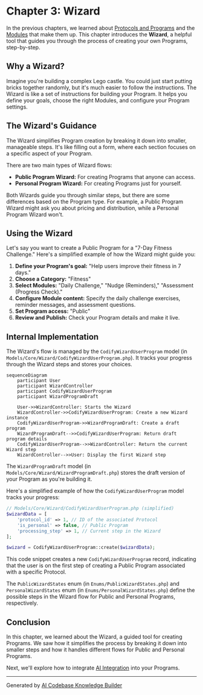 # Chapter 3: Wizard

In the previous chapters, we learned about [Protocols and Programs](01_protocols_and_programs.md) and the [Modules](02_modules.md) that make them up.  This chapter introduces the **Wizard**, a helpful tool that guides you through the process of creating your own Programs, step-by-step.

## Why a Wizard?

Imagine you're building a complex Lego castle.  You could just start putting bricks together randomly, but it's much easier to follow the instructions. The Wizard is like a set of instructions for building your Program. It helps you define your goals, choose the right Modules, and configure your Program settings.

## The Wizard's Guidance

The Wizard simplifies Program creation by breaking it down into smaller, manageable steps.  It's like filling out a form, where each section focuses on a specific aspect of your Program.

There are two main types of Wizard flows:

* **Public Program Wizard:** For creating Programs that anyone can access.
* **Personal Program Wizard:** For creating Programs just for yourself.

Both Wizards guide you through similar steps, but there are some differences based on the Program type. For example, a Public Program Wizard might ask you about pricing and distribution, while a Personal Program Wizard won't.

## Using the Wizard

Let's say you want to create a Public Program for a "7-Day Fitness Challenge."  Here's a simplified example of how the Wizard might guide you:

1. **Define your Program's goal:**  "Help users improve their fitness in 7 days."
2. **Choose a Category:** "Fitness"
3. **Select Modules:**  "Daily Challenge," "Nudge (Reminders)," "Assessment (Progress Check)."
4. **Configure Module content:**  Specify the daily challenge exercises, reminder messages, and assessment questions.
5. **Set Program access:** "Public"
6. **Review and Publish:**  Check your Program details and make it live.

## Internal Implementation

The Wizard's flow is managed by the `CodifyWizardUserProgram` model (in `Models/Core/Wizard/CodifyWizardUserProgram.php`).  It tracks your progress through the Wizard steps and stores your choices.

```mermaid
sequenceDiagram
    participant User
    participant WizardController
    participant CodifyWizardUserProgram
    participant WizardProgramDraft

    User->>WizardController: Starts the Wizard
    WizardController->>CodifyWizardUserProgram: Create a new Wizard instance
    CodifyWizardUserProgram->>WizardProgramDraft: Create a draft program
    WizardProgramDraft-->>CodifyWizardUserProgram: Return draft program details
    CodifyWizardUserProgram-->>WizardController: Return the current Wizard step
    WizardController-->>User: Display the first Wizard step
```

The `WizardProgramDraft` model (in `Models/Core/Wizard/WizardProgramDraft.php`) stores the draft version of your Program as you're building it.

Here's a simplified example of how the `CodifyWizardUserProgram` model tracks your progress:

```php
// Models/Core/Wizard/CodifyWizardUserProgram.php (simplified)
$wizardData = [
    'protocol_id' => 1, // ID of the associated Protocol
    'is_personal' => false, // Public Program
    'processing_step' => 1, // Current step in the Wizard
];

$wizard = CodifyWizardUserProgram::create($wizardData);
```

This code snippet creates a new `CodifyWizardUserProgram` record, indicating that the user is on the first step of creating a Public Program associated with a specific Protocol.

The `PublicWizardStates` enum (in `Enums/PublicWizardStates.php`) and `PersonalWizardStates` enum (in `Enums/PersonalWizardStates.php`) define the possible steps in the Wizard flow for Public and Personal Programs, respectively.

## Conclusion

In this chapter, we learned about the Wizard, a guided tool for creating Programs. We saw how it simplifies the process by breaking it down into smaller steps and how it handles different flows for Public and Personal Programs.

Next, we'll explore how to integrate [AI Integration](04_ai_integration.md) into your Programs.


---

Generated by [AI Codebase Knowledge Builder](https://github.com/The-Pocket/Tutorial-Codebase-Knowledge)